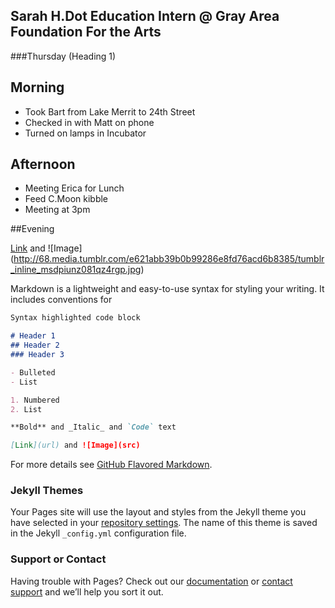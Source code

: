 ## Sarah H.Dot Education Intern @ Gray Area Foundation For the Arts
###Thursday (Heading 1)
## Morning
- Took Bart from Lake Merrit to 24th Street
- Checked in with Matt on phone
- Turned on lamps in Incubator

## Afternoon
- Meeting Erica for Lunch
- Feed C.Moon kibble
- Meeting at 3pm

##Evening 

[Link](http://openprocessing.org/) and ![Image] (http://68.media.tumblr.com/e621abb39b0b99286e8fd76acd6b8385/tumblr_inline_msdpiunz081qz4rgp.jpg)


Markdown is a lightweight and easy-to-use syntax for styling your writing. It includes conventions for

```markdown
Syntax highlighted code block

# Header 1
## Header 2
### Header 3

- Bulleted
- List

1. Numbered
2. List

**Bold** and _Italic_ and `Code` text

[Link](url) and ![Image](src)
```

For more details see [GitHub Flavored Markdown](https://guides.github.com/features/mastering-markdown/).

### Jekyll Themes

Your Pages site will use the layout and styles from the Jekyll theme you have selected in your [repository settings](https://github.com/sarahdot/mijumaria/settings). The name of this theme is saved in the Jekyll `_config.yml` configuration file.

### Support or Contact

Having trouble with Pages? Check out our [documentation](https://help.github.com/categories/github-pages-basics/) or [contact support](https://github.com/contact) and we’ll help you sort it out.
